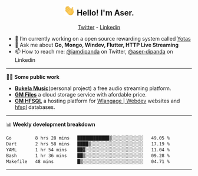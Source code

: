 <h2 align="center"> <img src="https://github.com/gabriel-TheCode/gabriel-TheCode/blob/master/gifs/Hi.gif" width="30px"> Hello! I'm Aser.</h2>
<p align="center">
  <a href="https://twitter.com/iamdipanda">Twitter</a> - 
  <a href="https://www.linkedin.com/in/aser-dipanda/">Linkedin</a>
</p>


- 🔭 I’m currently working on a open source rewarding system called [Yotas](https://github.com/osscameroon/yotas)
- 💬 Ask me about **Go, Mongo, Windev, Flutter, HTTP Live Streaming**
- 📫 How to reach me: [@iamdipanda](https://twitter.com/iamdipanda) on Twitter, [@aser-dipanda](https://www.linkedin.com/in/aser-dipanda/) on Linkedin

-------

👨‍💻 **Some public work**

- **[Bukela Music](https://music.bukela.co)**(personal project) a free audio streaming platform. 
- **[GM Files](https://gamesmania.io)** a cloud storage service with afordable price.
- **[GM HFSQL](https://gamesmania.io)** a hosting platform for [Wlangage | Webdev](https://pcsoft.fr/webdev/index.html) websites and [hfsql](https://pcsoft.fr/accueilpub/hfsql.htm) databases.
-------

📊 **Weekly development breakdown**

<!--START_SECTION:waka-->
```text
Go         8 hrs 28 mins   ████████████▒░░░░░░░░░░░░   49.05 % 
Dart       2 hrs 58 mins   ████▒░░░░░░░░░░░░░░░░░░░░   17.19 % 
YAML       1 hr 54 mins    ██▓░░░░░░░░░░░░░░░░░░░░░░   11.04 % 
Bash       1 hr 36 mins    ██▒░░░░░░░░░░░░░░░░░░░░░░   09.28 % 
Makefile   48 mins         █▒░░░░░░░░░░░░░░░░░░░░░░░   04.71 % 
```
<!--END_SECTION:waka-->

-------
